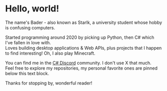 # Hello, world!

The name's Bader - also known as Starlk, a university student whose hobby is confusing computers.

Started programming around 2020 by picking up Python, then C# which I've fallen in love with.\
Loves building desktop applications & Web APIs, plus projects that I happen to find interesting! Oh, I also play Minecraft.

You can find me in the [C# Discord](https://discord.gg/csharp) community. I don't use X that much.\
Feel free to explore my repositories, my personal favorite ones are pinned below this text block.

Thanks for stopping by, wonderful reader!
